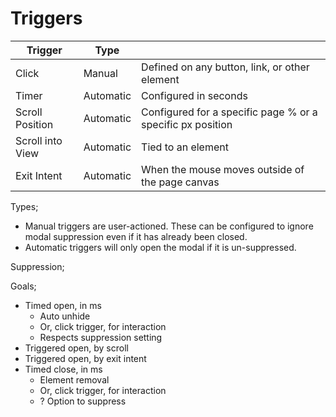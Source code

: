 # Triggers





| Trigger          | Type      |                                                             |
| ---------------- | --------- | ----------------------------------------------------------- |
| Click            | Manual    | Defined on any button, link, or other element               |
| Timer            | Automatic | Configured in seconds                                       |
| Scroll Position  | Automatic | Configured for a specific page % or a specific px position  |
| Scroll into View | Automatic | Tied to an element                                          |
| Exit Intent      | Automatic | When the mouse moves outside of the page canvas             |





Types;&#x20;

* Manual triggers are user-actioned. These can be configured to ignore modal suppression even if it has already been closed.&#x20;
* Automatic triggers will only open the modal if it is un-suppressed.&#x20;

Suppression;







Goals;

* Timed open, in ms
  * Auto unhide
  * Or, click trigger, for interaction
  * Respects suppression setting
* Triggered open, by scroll
* Triggered open, by exit intent&#x20;
* Timed close, in ms
  * Element removal
  * Or, click trigger, for interaction
  * ? Option to suppress



